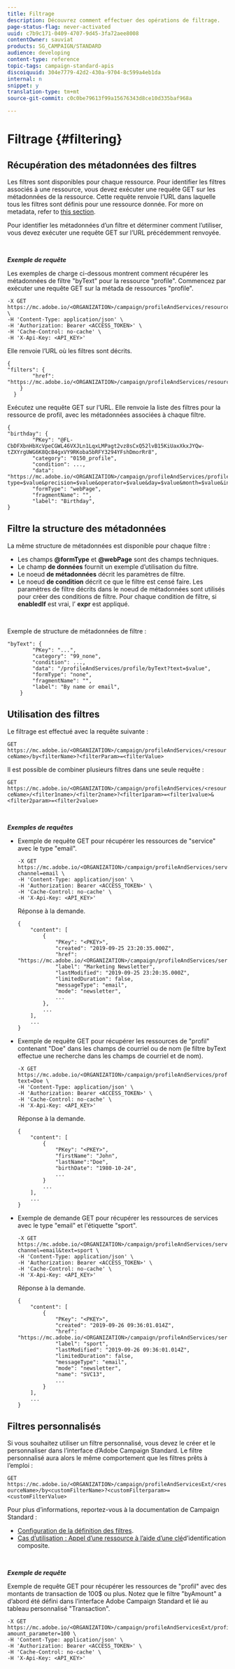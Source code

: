 ```yaml
---
title: Filtrage
description: Découvrez comment effectuer des opérations de filtrage.
page-status-flag: never-activated
uuid: c7b9c171-0409-4707-9d45-3fa72aee8008
contentOwner: sauviat
products: SG_CAMPAIGN/STANDARD
audience: developing
content-type: reference
topic-tags: campaign-standard-apis
discoiquuid: 304e7779-42d2-430a-9704-8c599a4eb1da
internal: n
snippet: y
translation-type: tm+mt
source-git-commit: c0c0be79613f99a15676343d8ce10d335baf968a

---
```



# Filtrage {#filtering}

## Récupération des métadonnées des filtres

Les filtres sont disponibles pour chaque ressource. Pour identifier les filtres associés à une ressource, vous devez exécuter une requête GET sur les métadonnées de la ressource. Cette requête renvoie l’URL dans laquelle tous les filtres sont définis pour une ressource donnée. For more on metadata, refer to [this section](../../api/using/metadata-mechanism.md).

Pour identifier les métadonnées d’un filtre et déterminer comment l’utiliser, vous devez exécuter une requête GET sur l’URL précédemment renvoyée.

<br/>

***Exemple de requête***

Les exemples de charge ci-dessous montrent comment récupérer les métadonnées de filtre "byText" pour la ressource "profile". Commencez par exécuter une requête GET sur la métada de ressources "profile".

```
-X GET https://mc.adobe.io/<ORGANIZATION>/campaign/profileAndServices/resourceType/profile \
-H 'Content-Type: application/json' \
-H 'Authorization: Bearer <ACCESS_TOKEN>' \
-H 'Cache-Control: no-cache' \
-H 'X-Api-Key: <API_KEY>'
```

Elle renvoie l’URL où les filtres sont décrits.

```
{
"filters": {
        "href": "https://mc.adobe.io/<ORGANIZATION>/campaign/profileAndServices/resourceType/<PKEY>/filters/"
    }
  }
```

Exécutez une requête GET sur l’URL. Elle renvoie la liste des filtres pour la ressource de profil, avec les métadonnées associées à chaque filtre.

```
{
"birthday": {
        "PKey": "@FL-CbDFXbnHbXcVpeCGWL46VXJLn1LqxLMPagt2vz8sCxQ52lvB15KiUaxXkxJYQw-tZXYrgUWG6K8QcB4gxVY9RKoba5bRFY3294YFshDmorRr8",
        "category": "0150_profile",
        "condition": ...,
        "data": "https://mc.adobe.io/<ORGANIZATION>/campaign/profileAndServices/profile/birthday?type=$value&precision=$value&operator=$value&day=$value&month=$value&includeStart=$value&endDay=$value&endMonth=$value&includeEnd=$value&relativeValue=$value&nextUnitsValue=$value&previousUnitsValue=$value",
        "formType": "webPage",
        "fragmentName": "",
        "label": "Birthday",
}
```

## Filtre la structure des métadonnées

La même structure de métadonnées est disponible pour chaque filtre :

* Les champs **@formType** et **@webPage** sont des champs techniques.
* Le champ **de données** fournit un exemple d’utilisation du filtre.
* Le noeud **de métadonnées** décrit les paramètres de filtre.
* Le noeud **de condition** décrit ce que le filtre est censé faire. Les paramètres de filtre décrits dans le noeud de métadonnées sont utilisés pour créer des conditions de filtre. Pour chaque condition de filtre, si **enabledIf** est vrai, l’ **expr** est appliqué.

<br/>

Exemple de structure de métadonnées de filtre :

```
"byText": {
        "PKey": "...",
        "category": "99_none",
        "condition": ...,
        "data": "/profileAndServices/profile/byText?text=$value",
        "formType": "none",
        "fragmentName": "",
        "label": "By name or email",
    }
```

## Utilisation des filtres

Le filtrage est effectué avec la requête suivante :

`GET https://mc.adobe.io/<ORGANIZATION>/campaign/profileAndServices/<resourceName>/by<filterName>?<filterParam>=<filterValue>`

Il est possible de combiner plusieurs filtres dans une seule requête :

`GET https://mc.adobe.io/<ORGANIZATION>/campaign/profileAndServices/<resourceName>/<filter1name>/<filter2name>?<filter1param>=<filter1value>&<filter2param>=<filter2value>`

<br/>

***Exemples de requêtes***

* Exemple de requête GET pour récupérer les ressources de "service" avec le type "email".

   ```
   -X GET https://mc.adobe.io/<ORGANIZATION>/campaign/profileAndServices/service/byChannel?channel=email \
   -H 'Content-Type: application/json' \
   -H 'Authorization: Bearer <ACCESS_TOKEN>' \
   -H 'Cache-Control: no-cache' \
   -H 'X-Api-Key: <API_KEY>'
   ```

   Réponse à la demande.

   ```
   {
       "content": [
           {
               "PKey": "<PKEY>",
               "created": "2019-09-25 23:20:35.000Z",
               "href": "https://mc.adobe.io/<ORGANIZATION>/campaign/profileAndServices/service/@I_FIiDush4OQPc0mbOVR9USoh36Tt5CsD35lATvQjdWlXrYc0lFkvle2XIwZUbD8GqTVvSp8AfWFUvjkGMe1fPe5nok",
               "label": "Marketing Newsletter",
               "lastModified": "2019-09-25 23:20:35.000Z",
               "limitedDuration": false,
               "messageType": "email",
               "mode": "newsletter",
               ...
           },
           ...
       ],
       ...
   }
   ```

* Exemple de requête GET pour récupérer les ressources de "profil" contenant "Doe" dans les champs de courriel ou de nom (le filtre byText effectue une recherche dans les champs de courriel et de nom).

   ```
   -X GET https://mc.adobe.io/<ORGANIZATION>/campaign/profileAndServices/profile/byText?text=Doe \
   -H 'Content-Type: application/json' \
   -H 'Authorization: Bearer <ACCESS_TOKEN>' \
   -H 'Cache-Control: no-cache' \
   -H 'X-Api-Key: <API_KEY>'
   ```

   Réponse à la demande.

   ```
   {
       "content": [
           {
               "PKey": "<PKEY>",
               "firstName": "John",
               "lastName":"Doe",
               "birthDate": "1980-10-24",
               ...
           }
           ...
       ],
       ...
   }
   ```

* Exemple de demande GET pour récupérer les ressources de services avec le type "email" et l'étiquette "sport".

   ```
   -X GET https://mc.adobe.io/<ORGANIZATION>/campaign/profileAndServices/service/byChannel/byText?channel=email&text=sport \
   -H 'Content-Type: application/json' \
   -H 'Authorization: Bearer <ACCESS_TOKEN>' \
   -H 'Cache-Control: no-cache' \
   -H 'X-Api-Key: <API_KEY>'
   ```

   Réponse à la demande.

   ```
   {
       "content": [
           {
               "PKey": "<PKEY>",
               "created": "2019-09-26 09:36:01.014Z",
               "href": "https://mc.adobe.io/<ORGANIZATION>/campaign/profileAndServices/service/<PKEY>",
               "label": "sport",
               "lastModified": "2019-09-26 09:36:01.014Z",
               "limitedDuration": false,
               "messageType": "email",
               "mode": "newsletter",
               "name": "SVC13",
               ...
           }
       ],
       ...
   }
   ```

## Filtres personnalisés

Si vous souhaitez utiliser un filtre personnalisé, vous devez le créer et le personnaliser dans l’interface d’Adobe Campaign Standard. Le filtre personnalisé aura alors le même comportement que les filtres prêts à l’emploi :

`GET https://mc.adobe.io/<ORGANIZATION>/campaign/profileAndServicesExt/<resourceName>/by<customFilterName>?<customFilterparam>=<customFilterValue>`

Pour plus d’informations, reportez-vous à la documentation de Campaign Standard :

* [Configuration de la définition des filtres](https://helpx.adobe.com/campaign/standard/developing/using/configuring-filter-definition.html).
* [Cas d’utilisation : Appel d’une ressource à l’aide d’une clé](https://docs.adobe.com/content/help/en/campaign-standard/using/developing/adding-or-extending-a-resource/uc-calling-resource-id-key.html)d’identification composite.

<br/>

***Exemple de requête***

Exemple de requête GET pour récupérer les ressources de "profil" avec des montants de transaction de 100$ ou plus. Notez que le filtre "byAmount" a d’abord été défini dans l’interface Adobe Campaign Standard et lié au tableau personnalisé "Transaction".

```
-X GET https://mc.adobe.io/<ORGANIZATION>/campaign/profileAndServicesExt/profile/byAmount?amount_parameter=100 \
-H 'Content-Type: application/json' \
-H 'Authorization: Bearer <ACCESS_TOKEN>' \
-H 'Cache-Control: no-cache' \
-H 'X-Api-Key: <API_KEY>'
```

<!--
Response to the request.

```

{
    "content": [
        {
            "PKey": "<PKEY>",
            "builtIn": false,
            "created": "2019-09-26 09:36:01.014Z",
            "desc": "",
            "end": "",
            "href": "https://mc.adobe.io/<ORGANIZATION>/campaign/profileAndServices/profile/<PKEY>",
            ...
        }
    ],
}

```

-->

<!-- exemple à vérifier de bout en bout-->

<!--+category = query editor
privacy ?
displayFOrmat ?
pour faire un POST sur une enum, il faut lui passer le @name décrit dans le noeud values, chaque @name a une correspondance en format = au format définit par le resType
-->





<!--
 if link ou collection.* resName +
* resTarget tout ca, ca va ensemble : le système de lien, resTarget va donner la ressource targetée par le lien. type
resType = type technique (long..) resType = link alors unbound='false' ou 'true'
If type = enumeration alors champ "values" rajouté et les valeurs sont dans values
pour faire un POST sur une enum, il faut lui passer le @name décrit dans le noeud values, chaque @name a une correspondance en format = au format définit par le resType
ail faut que la valeur poster soit conforme ,elle doit valider la dataPolicy . La dataPolicy peut soit controler la valeur (email invalide), soit transformé (cas du smartCase par exemple)
type dans les metadata = type de haut-niveau (nombre, text)
-->
